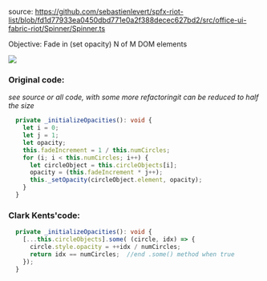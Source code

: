 source:
https://github.com/sebastienlevert/spfx-riot-list/blob/fd1d77933ea0450dbd771e0a2f388decec627bd2/src/office-ui-fabric-riot/Spinner/Spinner.ts

Objective: Fade in (set opacity) N of M DOM elements

![](http://i.imgur.com/EOCGbZt.jpg)

### Original code:

*see source or all code,  with some more refactoringit can be reduced to half the size*

```typescript
  private _initializeOpacities(): void {
    let i = 0;
    let j = 1;
    let opacity;
    this.fadeIncrement = 1 / this.numCircles;
    for (i; i < this.numCircles; i++) {
      let circleObject = this.circleObjects[i];
      opacity = (this.fadeIncrement * j++);
      this._setOpacity(circleObject.element, opacity);
    }
  }
```

### Clark Kents'code:

```typescript
  private _initializeOpacities(): void {
    [...this.circleObjects].some( (circle, idx) => {
      circle.style.opacity = ++idx / numCircles;
      return idx == numCircles;  //end .some() method when true
    });
  }
```
